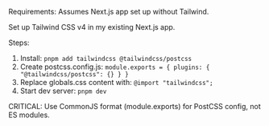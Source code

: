 Requirements: Assumes Next.js app set up without Tailwind.

Set up Tailwind CSS v4 in my existing Next.js app.

Steps:
1. Install: `pnpm add tailwindcss @tailwindcss/postcss`
2. Create postcss.config.js: `module.exports = { plugins: { "@tailwindcss/postcss": {} } }`
3. Replace globals.css content with: `@import "tailwindcss";`
4. Start dev server: `pnpm dev`

CRITICAL: Use CommonJS format (module.exports) for PostCSS config, not ES modules.
